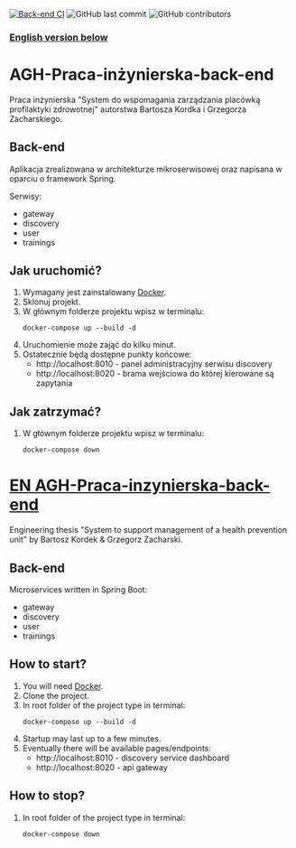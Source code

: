 [![Back-end CI](https://github.com/bartoszkordek/AGH-Praca-inzynierska-back-end/actions/workflows/back-end-ci.yml/badge.svg)](https://github.com/bartoszkordek/AGH-Praca-inzynierska-back-end/actions/workflows/back-end-ci.yml)
![GitHub last commit](https://img.shields.io/github/last-commit/bartoszkordek/AGH-Praca-inzynierska-back-end)
![GitHub contributors](https://img.shields.io/github/contributors/bartoszkordek/AGH-Praca-inzynierska-back-end)

### [English version below](#en-agh-praca-inzynierska-back-end)

# AGH-Praca-inżynierska-back-end
Praca inżynierska "System do wspomagania zarządzania placówką profilaktyki zdrowotnej" autorstwa Bartosza Kordka i Grzegorza Zacharskiego.

## Back-end
Aplikacja zrealizowana w architekturze mikroserwisowej oraz napisana w oparciu o framework Spring.

Serwisy:
* gateway
* discovery
* user
* trainings

## Jak uruchomić?
1. Wymagany jest zainstalowany [Docker](https://www.docker.com/).
1. Sklonuj projekt.
1. W głównym folderze projektu wpisz w terminalu:
    ```shell script
    docker-compose up --build -d
    ```
1. Uruchomienie może zająć do kilku minut.
1. Ostatecznie będą dostępne punkty końcowe:
    * http://localhost:8010 - panel administracyjny serwisu discovery
    * http://localhost:8020 - brama wejściowa do której kierowane są zapytania

## Jak zatrzymać?
1. W głównym folderze projektu wpisz w terminalu:
    ```shell script
    docker-compose down
    ```

# [EN AGH-Praca-inzynierska-back-end](#en-agh-praca-inzynierska-back-end)
Engineering thesis "System to support management of a health prevention unit" by Bartosz Kordek & Grzegorz Zacharski.

## Back-end
Microservices written in Spring Boot:
* gateway
* discovery
* user
* trainings

## How to start?
1. You will need [Docker](https://www.docker.com/).
1. Clone the project.
1. In root folder of the project type in terminal:
    ```shell script
    docker-compose up --build -d
    ```
1. Startup may last up to a few minutes.
1. Eventually there will be available pages/endpoints:
    * http://localhost:8010 - discovery service dashboard
    * http://localhost:8020 - api gateway

## How to stop?
1. In root folder of the project type in terminal:
    ```shell script
    docker-compose down
    ```

